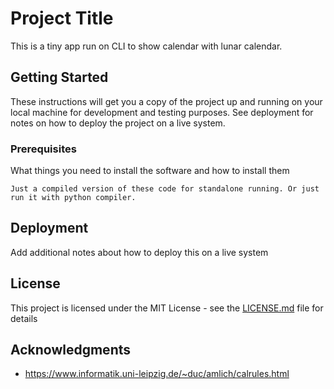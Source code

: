 # Project Title

This is a tiny app run on CLI to show calendar with lunar calendar.

## Getting Started

These instructions will get you a copy of the project up and running on your local machine for development and testing purposes. See deployment for notes on how to deploy the project on a live system.

### Prerequisites

What things you need to install the software and how to install them

```
Just a compiled version of these code for standalone running. Or just run it with python compiler.
```

## Deployment

Add additional notes about how to deploy this on a live system

## License

This project is licensed under the MIT License - see the [LICENSE.md](LICENSE.md) file for details

## Acknowledgments

* https://www.informatik.uni-leipzig.de/~duc/amlich/calrules.html